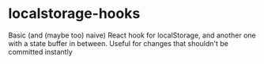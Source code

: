 # localstorage-hooks
Basic (and (maybe too) naive) React hook for localStorage, and another one with a state buffer in between. Useful for changes that shouldn't be committed instantly
